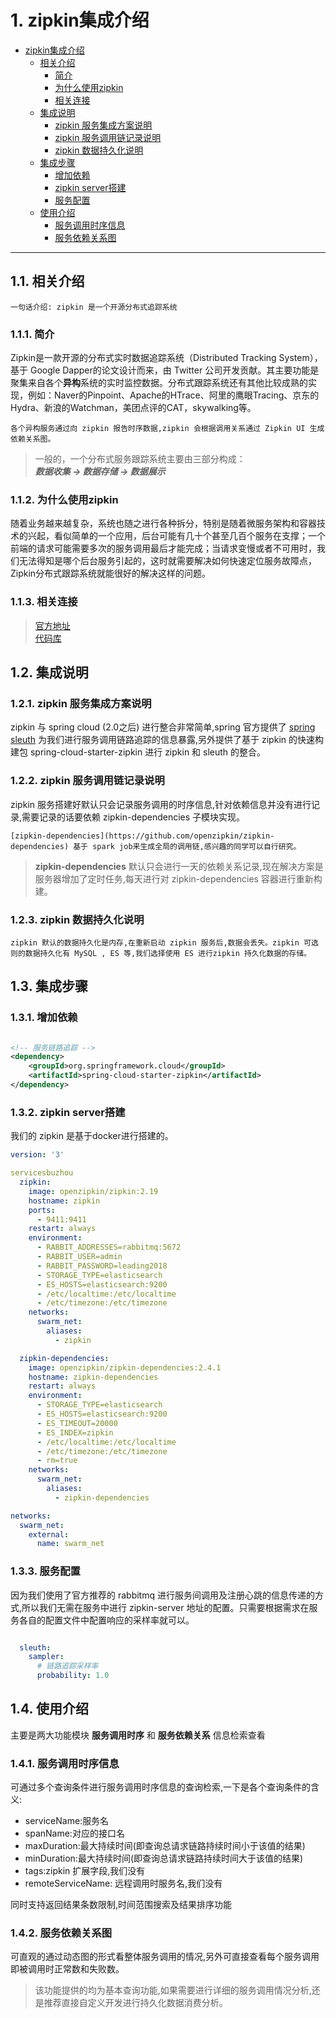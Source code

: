 # 1. zipkin集成介绍

<!-- TOC -->

- [zipkin集成介绍](#zipkin集成介绍)
    - [相关介绍](#相关介绍)
        - [简介](#简介)
        - [为什么使用zipkin](#为什么使用zipkin)
        - [相关连接](#相关连接)
    - [集成说明](#集成说明)
        - [zipkin 服务集成方案说明](#zipkin-服务集成方案说明)
        - [zipkin 服务调用链记录说明](#zipkin-服务调用链记录说明)
        - [zipkin 数据持久化说明](#zipkin-数据持久化说明)
    - [集成步骤](#集成步骤)
        - [增加依赖](#增加依赖)
        - [zipkin server搭建](#zipkin-server搭建)
        - [服务配置](#服务配置)
    - [使用介绍](#使用介绍)
        - [服务调用时序信息](#服务调用时序信息)
        - [服务依赖关系图](#服务依赖关系图)

<!-- /TOC -->
---

## 1.1. 相关介绍

    一句话介绍: zipkin 是一个开源分布式追踪系统 

### 1.1.1. 简介

Zipkin是一款开源的分布式实时数据追踪系统（Distributed Tracking System），基于 Google Dapper的论文设计而来，由 Twitter 公司开发贡献。其主要功能是聚集来自各个**异构**系统的实时监控数据。分布式跟踪系统还有其他比较成熟的实现，例如：Naver的Pinpoint、Apache的HTrace、阿里的鹰眼Tracing、京东的Hydra、新浪的Watchman，美团点评的CAT，skywalking等。  

    各个异构服务通过向 zipkin 报告时序数据,zipkin 会根据调用关系通过 Zipkin UI 生成依赖关系图。

> 一般的，一个分布式服务跟踪系统主要由三部分构成：   
***数据收集 -> 数据存储 -> 数据展示***

### 1.1.2. 为什么使用zipkin

随着业务越来越复杂，系统也随之进行各种拆分，特别是随着微服务架构和容器技术的兴起，看似简单的一个应用，后台可能有几十个甚至几百个服务在支撑；一个前端的请求可能需要多次的服务调用最后才能完成；当请求变慢或者不可用时，我们无法得知是哪个后台服务引起的，这时就需要解决如何快速定位服务故障点，Zipkin分布式跟踪系统就能很好的解决这样的问题。

### 1.1.3. 相关连接
> [官方地址](https://zipkin.io/)  
> [代码库](https://github.com/openzipkin/zipkin)  
<!-- > [zipkin链路跟踪](https://www.jianshu.com/p/1ef5cd97ba2b)   -->

## 1.2. 集成说明

### 1.2.1. zipkin 服务集成方案说明

zipkin 与 spring cloud (2.0之后) 进行整合非常简单,spring 官方提供了 [spring sleuth](https://cloud.spring.io/spring-cloud-sleuth/reference/html/#introduction) 为我们进行服务调用链路追踪的信息暴露,另外提供了基于 zipkin 的快速构建包 spring-cloud-starter-zipkin 进行 zipkin 和 sleuth 的整合。

### 1.2.2. zipkin 服务调用链记录说明
    
zipkin 服务搭建好默认只会记录服务调用的时序信息,针对依赖信息并没有进行记录,需要记录的话要依赖 zipkin-dependencies 子模块实现。  

    [zipkin-dependencies](https://github.com/openzipkin/zipkin-dependencies) 基于 spark job来生成全局的调用链,感兴趣的同学可以自行研究。

> **zipkin-dependencies** 默认只会进行一天的依赖关系记录,现在解决方案是服务器增加了定时任务,每天进行对 zipkin-dependencies 容器进行重新构建。

### 1.2.3. zipkin 数据持久化说明

    zipkin 默认的数据持久化是内存,在重新启动 zipkin 服务后,数据会丢失。zipkin 可选则的数据持久化有 MySQL , ES 等,我们选择使用 ES 进行zipkin 持久化数据的存储。

## 1.3. 集成步骤

### 1.3.1. 增加依赖

``` xml

<!-- 服务链路追踪 -->
<dependency>
    <groupId>org.springframework.cloud</groupId>
    <artifactId>spring-cloud-starter-zipkin</artifactId>
</dependency>

```

### 1.3.2. zipkin server搭建

我们的 zipkin 是基于docker进行搭建的。

``` yml
version: '3'

servicesbuzhou
  zipkin:
    image: openzipkin/zipkin:2.19
    hostname: zipkin
    ports:
      - 9411:9411
    restart: always
    environment:
      - RABBIT_ADDRESSES=rabbitmq:5672
      - RABBIT_USER=admin
      - RABBIT_PASSWORD=leading2018
      - STORAGE_TYPE=elasticsearch
      - ES_HOSTS=elasticsearch:9200
      - /etc/localtime:/etc/localtime
      - /etc/timezone:/etc/timezone
    networks:
      swarm_net: 
        aliases:
          - zipkin

  zipkin-dependencies:
    image: openzipkin/zipkin-dependencies:2.4.1
    hostname: zipkin-dependencies
    restart: always
    environment:
      - STORAGE_TYPE=elasticsearch
      - ES_HOSTS=elasticsearch:9200
      - ES_TIMEOUT=20000
      - ES_INDEX=zipkin
      - /etc/localtime:/etc/localtime
      - /etc/timezone:/etc/timezone
      - rm=true
    networks:
      swarm_net: 
        aliases:
          - zipkin-dependencies

networks:
  swarm_net:
    external:
      name: swarm_net

```

### 1.3.3. 服务配置

因为我们使用了官方推荐的 rabbitmq 进行服务间调用及注册心跳的信息传递的方式,所以我们无需在服务中进行 zipkin-server 地址的配置。只需要根据需求在服务各自的配置文件中配置响应的采样率就可以。

``` yml

  sleuth:
    sampler:
      # 链路追踪采样率
      probability: 1.0
```

## 1.4. 使用介绍

主要是两大功能模块 **服务调用时序** 和 **服务依赖关系** 信息检索查看

### 1.4.1. 服务调用时序信息

可通过多个查询条件进行服务调用时序信息的查询检索,一下是各个查询条件的含义:  

* serviceName:服务名  
* spanName:对应的接口名  
* maxDuration:最大持续时间(即查询总请求链路持续时间小于该值的结果)  
* minDuration:最大持续时间(即查询总请求链路持续时间大于该值的结果)  
* tags:zipkin 扩展字段,我们没有  
* remoteServiceName: 远程调用时服务名,我们没有  

同时支持返回结果条数限制,时间范围搜索及结果排序功能

### 1.4.2. 服务依赖关系图

可直观的通过动态图的形式看整体服务调用的情况,另外可直接查看每个服务调用即被调用时正常数和失败数。

> 该功能提供的均为基本查询功能,如果需要进行详细的服务调用情况分析,还是推荐直接自定义开发进行持久化数据消费分析。
